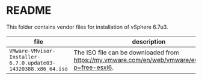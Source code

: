 # README
This folder contains vendor files for installation of vSphere 6.7u3.

file | description
--- | ---
`VMware-VMvisor-Installer-6.7.0.update03-14320388.x86_64.iso` | The ISO file can be downloaded from <https://my.vmware.com/en/web/vmware/evalcenter?p=free-esxi6>.
